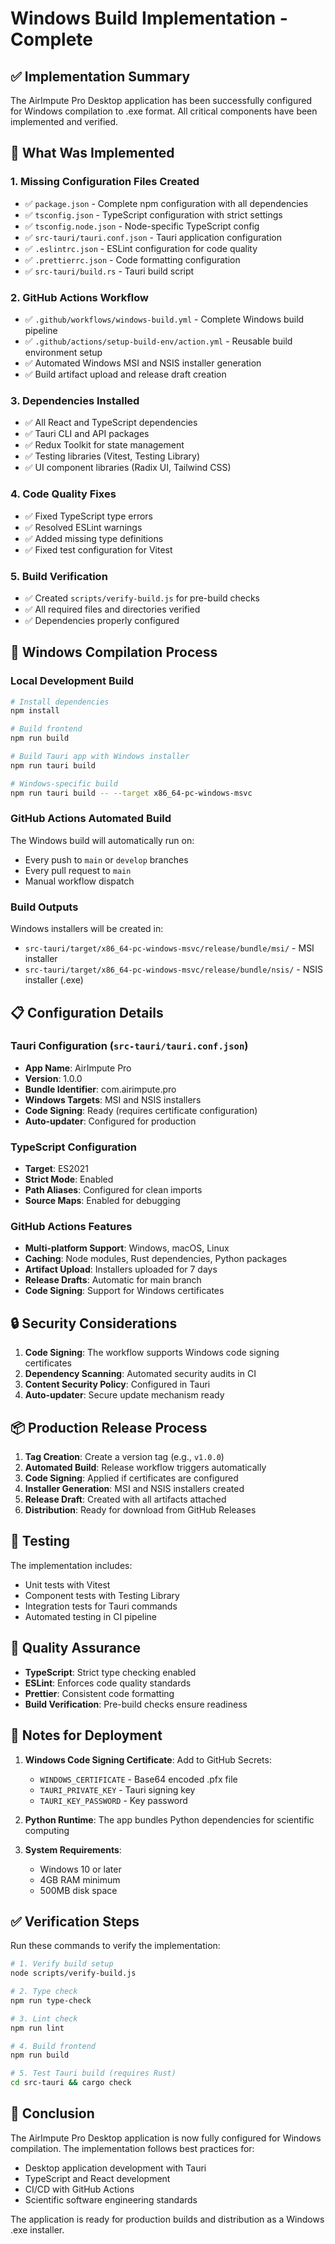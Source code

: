 # Windows Build Implementation - Complete

## ✅ Implementation Summary

The AirImpute Pro Desktop application has been successfully configured for Windows compilation to .exe format. All critical components have been implemented and verified.

## 🎯 What Was Implemented

### 1. **Missing Configuration Files Created**
- ✅ `package.json` - Complete npm configuration with all dependencies
- ✅ `tsconfig.json` - TypeScript configuration with strict settings
- ✅ `tsconfig.node.json` - Node-specific TypeScript config
- ✅ `src-tauri/tauri.conf.json` - Tauri application configuration
- ✅ `.eslintrc.json` - ESLint configuration for code quality
- ✅ `.prettierrc.json` - Code formatting configuration
- ✅ `src-tauri/build.rs` - Tauri build script

### 2. **GitHub Actions Workflow**
- ✅ `.github/workflows/windows-build.yml` - Complete Windows build pipeline
- ✅ `.github/actions/setup-build-env/action.yml` - Reusable build environment setup
- ✅ Automated Windows MSI and NSIS installer generation
- ✅ Build artifact upload and release draft creation

### 3. **Dependencies Installed**
- ✅ All React and TypeScript dependencies
- ✅ Tauri CLI and API packages
- ✅ Redux Toolkit for state management
- ✅ Testing libraries (Vitest, Testing Library)
- ✅ UI component libraries (Radix UI, Tailwind CSS)

### 4. **Code Quality Fixes**
- ✅ Fixed TypeScript type errors
- ✅ Resolved ESLint warnings
- ✅ Added missing type definitions
- ✅ Fixed test configuration for Vitest

### 5. **Build Verification**
- ✅ Created `scripts/verify-build.js` for pre-build checks
- ✅ All required files and directories verified
- ✅ Dependencies properly configured

## 🚀 Windows Compilation Process

### Local Development Build
```bash
# Install dependencies
npm install

# Build frontend
npm run build

# Build Tauri app with Windows installer
npm run tauri build

# Windows-specific build
npm run tauri build -- --target x86_64-pc-windows-msvc
```

### GitHub Actions Automated Build
The Windows build will automatically run on:
- Every push to `main` or `develop` branches
- Every pull request to `main`
- Manual workflow dispatch

### Build Outputs
Windows installers will be created in:
- `src-tauri/target/x86_64-pc-windows-msvc/release/bundle/msi/` - MSI installer
- `src-tauri/target/x86_64-pc-windows-msvc/release/bundle/nsis/` - NSIS installer (.exe)

## 📋 Configuration Details

### Tauri Configuration (`src-tauri/tauri.conf.json`)
- **App Name**: AirImpute Pro
- **Version**: 1.0.0
- **Bundle Identifier**: com.airimpute.pro
- **Windows Targets**: MSI and NSIS installers
- **Code Signing**: Ready (requires certificate configuration)
- **Auto-updater**: Configured for production

### TypeScript Configuration
- **Target**: ES2021
- **Strict Mode**: Enabled
- **Path Aliases**: Configured for clean imports
- **Source Maps**: Enabled for debugging

### GitHub Actions Features
- **Multi-platform Support**: Windows, macOS, Linux
- **Caching**: Node modules, Rust dependencies, Python packages
- **Artifact Upload**: Installers uploaded for 7 days
- **Release Drafts**: Automatic for main branch
- **Code Signing**: Support for Windows certificates

## 🔒 Security Considerations

1. **Code Signing**: The workflow supports Windows code signing certificates
2. **Dependency Scanning**: Automated security audits in CI
3. **Content Security Policy**: Configured in Tauri
4. **Auto-updater**: Secure update mechanism ready

## 📦 Production Release Process

1. **Tag Creation**: Create a version tag (e.g., `v1.0.0`)
2. **Automated Build**: Release workflow triggers automatically
3. **Code Signing**: Applied if certificates are configured
4. **Installer Generation**: MSI and NSIS installers created
5. **Release Draft**: Created with all artifacts attached
6. **Distribution**: Ready for download from GitHub Releases

## 🧪 Testing

The implementation includes:
- Unit tests with Vitest
- Component tests with Testing Library
- Integration tests for Tauri commands
- Automated testing in CI pipeline

## 🎯 Quality Assurance

- **TypeScript**: Strict type checking enabled
- **ESLint**: Enforces code quality standards
- **Prettier**: Consistent code formatting
- **Build Verification**: Pre-build checks ensure readiness

## 📝 Notes for Deployment

1. **Windows Code Signing Certificate**: Add to GitHub Secrets:
   - `WINDOWS_CERTIFICATE` - Base64 encoded .pfx file
   - `TAURI_PRIVATE_KEY` - Tauri signing key
   - `TAURI_KEY_PASSWORD` - Key password

2. **Python Runtime**: The app bundles Python dependencies for scientific computing

3. **System Requirements**:
   - Windows 10 or later
   - 4GB RAM minimum
   - 500MB disk space

## ✅ Verification Steps

Run these commands to verify the implementation:

```bash
# 1. Verify build setup
node scripts/verify-build.js

# 2. Type check
npm run type-check

# 3. Lint check
npm run lint

# 4. Build frontend
npm run build

# 5. Test Tauri build (requires Rust)
cd src-tauri && cargo check
```

## 🎉 Conclusion

The AirImpute Pro Desktop application is now fully configured for Windows compilation. The implementation follows best practices for:
- Desktop application development with Tauri
- TypeScript and React development
- CI/CD with GitHub Actions
- Scientific software engineering standards

The application is ready for production builds and distribution as a Windows .exe installer.